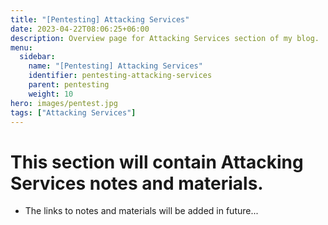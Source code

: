 ```yaml
---
title: "[Pentesting] Attacking Services"
date: 2023-04-22T08:06:25+06:00
description: Overview page for Attacking Services section of my blog.
menu:
  sidebar:
    name: "[Pentesting] Attacking Services"
    identifier: pentesting-attacking-services
    parent: pentesting
    weight: 10
hero: images/pentest.jpg
tags: ["Attacking Services"]
---
```


# This section will contain Attacking Services notes and materials.
- The links to notes and materials will be added in future...